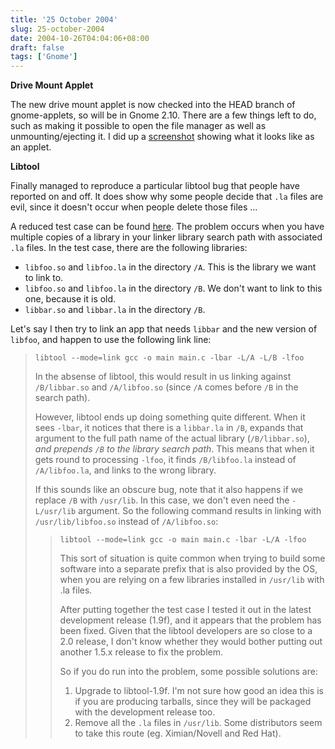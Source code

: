 ```yaml
---
title: '25 October 2004'
slug: 25-october-2004
date: 2004-10-26T04:04:06+08:00
draft: false
tags: ['Gnome']
---
```


**Drive Mount Applet**

The new drive mount applet is now checked into the HEAD branch of
gnome-applets, so will be in Gnome 2.10. There are a few things left to
do, such as making it possible to open the file manager as well as
unmounting/ejecting it. I did up a
[screenshot](http://www.gnome.org/~jamesh/images/drive-mount-applet.png)
showing what it looks like as an applet.

**Libtool**

Finally managed to reproduce a particular libtool bug that people have
reported on and off. It does show why some people decide that `.la`
files are evil, since it doesn\'t occur when people delete those files
\...

A reduced test case can be found
[here](http://bugzilla.gnome.org/attachment.cgi?id=33052&action=view).
The problem occurs when you have multiple copies of a library in your
linker library search path with associated `.la` files. In the test
case, there are the following libraries:

-   `libfoo.so` and `libfoo.la` in the directory `/A`. This is the
    library we want to link to.
-   `libfoo.so` and `libfoo.la` in the directory `/B`. We don\'t want to
    link to this one, because it is old.
-   `libbar.so` and `libbar.la` in the directory `/B`.

Let\'s say I then try to link an app that needs `libbar` and the new
version of `libfoo`, and happen to use the following link line:

>     libtool --mode=link gcc -o main main.c -lbar -L/A -L/B -lfoo
>
> In the absense of libtool, this would result in us linking against
> `/B/libbar.so` and `/A/libfoo.so` (since `/A` comes before `/B` in the
> search path).
>
> However, libtool ends up doing something quite different. When it sees
> `-lbar`, it notices that there is a `libbar.la` in `/B`, expands that
> argument to the full path name of the actual library (`/B/libbar.so`),
> *and prepends `/B` to the library search path*. This means that when
> it gets round to processing `-lfoo`, it finds `/B/libfoo.la` instead
> of `/A/libfoo.la`, and links to the wrong library.
>
> If this sounds like an obscure bug, note that it also happens if we
> replace `/B` with `/usr/lib`. In this case, we don\'t even need the
> `-L/usr/lib` argument. So the following command results in linking
> with `/usr/lib/libfoo.so` instead of `/A/libfoo.so`:
>
> >     libtool --mode=link gcc -o main main.c -lbar -L/A -lfoo
> >
> > This sort of situation is quite common when trying to build some
> > software into a separate prefix that is also provided by the OS,
> > when you are relying on a few libraries installed in `/usr/lib` with
> > .la files.
> >
> > After putting together the test case I tested it out in the latest
> > development release (1.9f), and it appears that the problem has been
> > fixed. Given that the libtool developers are so close to a 2.0
> > release, I don\'t know whether they would bother putting out another
> > 1.5.x release to fix the problem.
> >
> > So if you do run into the problem, some possible solutions are:
> >
> > 1.  Upgrade to libtool-1.9f. I\'m not sure how good an idea this is
> >     if you are producing tarballs, since they will be packaged with
> >     the development release too.
> > 2.  Remove all the `.la` files in `/usr/lib`. Some distributors seem
> >     to take this route (eg. Ximian/Novell and Red Hat).
